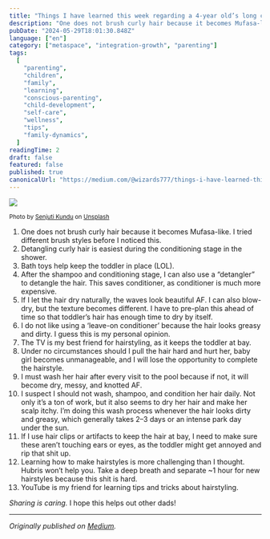 ```yaml
---
title: "Things I have learned this week regarding a 4-year old’s long curly hair"
description: "One does not brush curly hair because it becomes Mufasa-like. I tried different brush styles before I noticed this."
pubDate: "2024-05-29T18:01:30.848Z"
language: ["en"]
category: ["metaspace", "integration-growth", "parenting"]
tags:
  [
    "parenting",
    "children",
    "family",
    "learning",
    "conscious-parenting",
    "child-development",
    "self-care",
    "wellness",
    "tips",
    "family-dynamics",
  ]
readingTime: 2
draft: false
featured: false
published: true
canonicalUrl: "https://medium.com/@wizards777/things-i-have-learned-this-week-regarding-a-4-year-olds-long-curly-hair-813db24e002e"
---
```


![](https://cdn-images-1.medium.com/max/800/0*aXqmLg3o-62nSyLQ)

<small>Photo by [Senjuti Kundu](https://unsplash.com/@senjuti?utm_source=medium&utm_medium=referral) on [Unsplash](https://unsplash.com?utm_source=medium&utm_medium=referral)</small>

1. One does not brush curly hair because it becomes Mufasa-like. I tried different brush styles before I noticed this.
2. Detangling curly hair is easiest during the conditioning stage in the shower.
3. Bath toys help keep the toddler in place (LOL).
4. After the shampoo and conditioning stage, I can also use a “detangler” to detangle the hair. This saves conditioner, as conditioner is much more expensive.
5. If I let the hair dry naturally, the waves look beautiful AF. I can also blow-dry, but the texture becomes different. I have to pre-plan this ahead of time so that toddler’s hair has enough time to dry by itself.
6. I do not like using a ‘leave-on conditioner’ because the hair looks greasy and dirty. I guess this is my personal opinion.
7. The TV is my best friend for hairstyling, as it keeps the toddler at bay.
8. Under no circumstances should I pull the hair hard and hurt her, baby girl becomes unmanageable, and I will lose the opportunity to complete the hairstyle.
9. I must wash her hair after every visit to the pool because if not, it will become dry, messy, and knotted AF.
10. I suspect I should not wash, shampoo, and condition her hair daily. Not only it’s a ton of work, but it also seems to dry her hair and make her scalp itchy. I’m doing this wash process whenever the hair looks dirty and greasy, which generally takes 2–3 days or an intense park day under the sun.
11. If I use hair clips or artifacts to keep the hair at bay, I need to make sure these aren’t touching ears or eyes, as the toddler might get annoyed and rip that shit up.
12. Learning how to make hairstyles is more challenging than I thought. Hubris won’t help you. Take a deep breath and separate ~1 hour for new hairstyles because this shit is hard.
13. YouTube is my friend for learning tips and tricks about hairstyling.

_Sharing is caring._ I hope this helps out other dads!

---

_Originally published on [Medium](https://medium.com/@wizards777/things-i-have-learned-this-week-regarding-a-4-year-olds-long-curly-hair-813db24e002e)._
